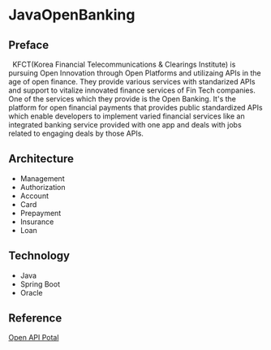 # JavaOpenBanking

## Preface
&nbsp;&nbsp;KFCT(Korea Financial Telecommunications & Clearings Institute) is pursuing Open Innovation through Open Platforms and utilizaing APIs in the age of open finance. They provide various services with standarized APIs and support to vitalize innovated finance services of Fin Tech companies. One of the services which they provide is the Open Banking. It's the platform for open financial payments that provides public standardized APIs which enable developers to implement varied financial services like an integrated banking service provided with one app and deals with jobs related to engaging deals by those APIs.

## Architecture
- Management
- Authorization
- Account
- Card
- Prepayment
- Insurance
- Loan

## Technology
- Java
- Spring Boot
- Oracle

## Reference
[Open API Potal](https://openapi.kftc.or.kr/main)
